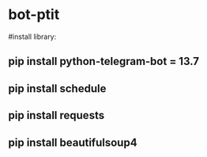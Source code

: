 # bot-ptit
#install library:
## pip install python-telegram-bot = 13.7
## pip install schedule
## pip install requests
## pip install beautifulsoup4
